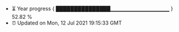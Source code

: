 - ⏳ Year progress { ███████████████▁▁▁▁▁▁▁▁▁▁▁▁▁▁▁ } 52.82 %
- ⏰ Updated on Mon, 12 Jul 2021 19:15:33 GMT

